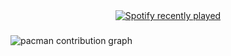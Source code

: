 <div align="center">
  <a href="https://open.spotify.com/user/31wqtt354ldoxvkpszjlyuqgwfcy">
    <img src="https://spotify-recently-played-readme.vercel.app/api?user=31wqtt354ldoxvkpszjlyuqgwfcy&count=5" alt="Spotify recently played"  />
  </a>
</div>

###

<picture>
  <source media="(prefers-color-scheme: dark)" srcset="https://raw.githubusercontent.com/tphathuin1802/tphathuin1802/output/pacman-contribution-graph-dark.svg">
  <source media="(prefers-color-scheme: light)" srcset="https://raw.githubusercontent.com/tphathuin1802/tphathuin1802/output/pacman-contribution-graph.svg">
  <img alt="pacman contribution graph" src="https://raw.githubusercontent.com/tphathuin1802/tphathuin1802/output/pacman-contribution-graph.svg">
</picture>

###

